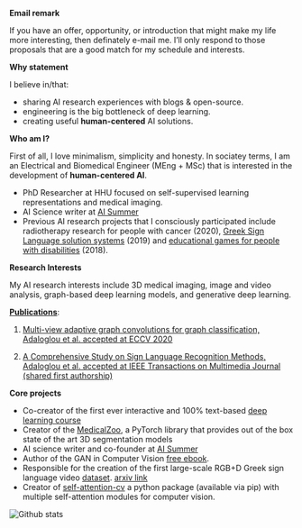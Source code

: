 
**Email remark**

If you have an offer, opportunity, or introduction that might make my life more interesting, then definately e-mail me. I’ll only respond to those proposals that are a good match for my schedule and interests.

**Why statement**

I believe in/that:
- sharing AI research experiences with blogs & open-source.
- engineering is the big bottleneck of deep learning.
- creating useful **human-centered** AI solutions.

**Who am I?**

First of all, I love minimalism, simplicity and honesty. In sociatey terms, I am an Electrical and Biomedical Engineer (MEng + MSc) that is interested in the  development of **human-centered AI**. 

- PhD Researcher at HHU focused on self-supervised learning representations and medical imaging.
- AI Science writer at [AI Summer](https://theaisummer.com/)
- Previous AI research projects that I consciously participated include radiotherapy research for people with cancer (2020), [Greek Sign Language solution systems](https://www.iti.gr/iti/projects/%CE%95%CF%80%CE%B9%CE%BA%CE%BF%CE%B9%CE%BD%CF%89%CE%BD%CF%8E.html) (2019) and [educational games for people with disabilities](https://www.iti.gr/iti/projects/MaTHiSiS.html) (2018).

**Research Interests** 

My AI research interests include 3D medical imaging, image and video analysis, graph-based deep learning models, and generative deep learning.

[**Publications**](https://scholar.google.com/citations?user=3kaPme8AAAAJ&hl=en):

1) [Multi-view adaptive graph convolutions for graph classification, Adaloglou et al. accepted at ECCV 2020](https://www.ecva.net/papers/eccv_2020/papers_ECCV/html/5394_ECCV_2020_paper.php)

2) [A Comprehensive Study on Sign Language Recognition Methods, Adaloglou et al. accepted at IEEE Transactions on Multimedia Journal (shared first authorship)](https://arxiv.org/abs/2007.12530)


**Core projects**
- Co-creator of the first ever interactive and 100% text-based [deep learning course](https://theaisummer.com/introduction-to-deep-learning-course/)
- Creator of the [MedicalZoo](https://github.com/black0017/MedicalZooPytorch), a PyTorch library that provides out of the box state of the art 3D segmentation models
- AI science writer and co-founder at [AI Summer](https://theaisummer.com/)
- Author of the GAN in Computer Vision [free ebook](https://theaisummer.com/gans-computer-vision-ebook/).
- Responsible for the creation of the first large-scale RGB+D Greek sign language video [dataset](https://zenodo.org/record/3941811#.Xw6nqJZRU5k). [arxiv link](https://arxiv.org/abs/2007.12530)
- Creator of [self-attention-cv](https://github.com/The-AI-Summer/self-attention-cv) a python package (available via pip) with multiple self-attention modules for computer vision.



![Github stats](https://github-readme-stats.vercel.app/api?username=black0017&show_icons=true&hide_border=true)

